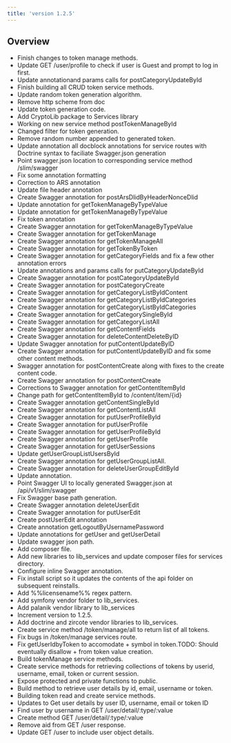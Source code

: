 ```yaml
---
title: 'version 1.2.5'
---
```


## Overview


* Finish changes to token manage methods.
* Update GET /user/profile to check if user is Guest and prompt to log in first.
* Update annotationand params calls for postCategoryUpdateById
* Finish building all CRUD token service methods.
* Update random token generation algorithm.
* Remove http scheme from doc
* Update token generation code.
* Add CryptoLib package to Services library
* Working on new service method postTokenManageById
* Changed filter for token generation.
* Remove random number appended to generated token.
* Update annotation all docblock annotations for service routes with Doctrine syntax to faciliate Swagger.json generation
* Point swagger.json location to corresponding service method /slim/swagger
* Fix some annotation formatting
* Correction to ARS annotation
* Update file header annotation
* Create Swagger annotation for postArsDlidByHeaderNonceDlid
* Update annotation for getTokenManageByTypeValue
* Update annotation for getTokenManageByTypeValue
* Fix token annotation
* Create Swagger annotation for getTokenManageByTypeValue
* Create Swagger annotation for getTokenManage
* Create Swagger annotation for getTokenManageAll
* Create Swagger annotation for getTokenByToken
* Create Swagger annotation for getCategoryFields and fix a few other annotation errors
* Update annotations and params calls for putCategoryUpdateById
* Create Swagger annotation for postCategoryUpdateById
* Create Swagger annotation for postCategoryCreate
* Create Swagger annotation for getCategoryListByIdContent
* Create Swagger annotation for getCategoryListByIdCategories
* Create Swagger annotation for getCategoryListByIdCategories
* Create Swagger annotation for getCategorySingleById
* Create Swagger annotation for getCategoryListAll
* Create Swagger annotation for getContentFields
* Create Swagger annotation for deleteContentDeleteByID
* Update Swagger annotation for putContentUpdateByID
* Create Swagger annotation for putContentUpdateByID and fix some other content methods.
* Swagger annotation for postContentCreate along with fixes to the create content code.
* Create Swagger annotation for postContentCreate
* Corrections to Swagger annotation for getContentItemById
* Change path for getContentItemById to /content/item/{id}
* Create Swagger annotation getContentSingleById
* Create Swagger annotation for getContentListAll
* Create Swagger annotation for putUserProfileById
* Create Swagger annotation for putUserProfile
* Create Swagger annotation for getUserProfileById
* Create Swagger annotation for getUserProfile
* Create Swagger annotation for getUserSessions
* Update getUserGroupListUsersById
* Create Swagger annotation for getUserGroupListAll.
* Create Swagger annotation for deleteUserGroupEditById
* Update annotation.
* Point Swagger UI to locally generated Swagger.json at /api/v1/slim/swagger
* Fix Swagger base path generation.
* Create Swagger annotation deleteUserEdit
* Create Swagger annotation for putUserEdit
* Create postUserEdit annotation
* Create annotation getLogoutByUsernamePassword
* Update annotations for getUser and getUserDetail
* Update swagger json path.
* Add composer file.
* Add new libraries to lib_services and update composer files for services directory.
* Configure inline Swagger annotation.
* Fix install script so it updates the contents of the api folder on subsequent reinstalls.
* Add %%licensename%% regex pattern.
* Add symfony vendor folder to lib_services.
* Add palanik vendor library to lib_services
* Increment version to 1.2.5.
* Add doctrine and zircote vendor libraries to lib_services.
* Create service method /token/manage/all to return list of all tokens.
* Fix bugs in /token/manage services route.
* Fix getUserIdbyToken to accomodate + symbol in token.TODO: Should eventually disallow + from token value creation.
* Build tokenManage service methods.
* Create service methods for retrieving collections of tokens by userid, username, email, token or current session.
* Expose protected and private functions to public.
* Build method to retrieve user details by id, email, username or token.
* Building token read and create service methods.
* Updates to Get user details by user ID, username, email or token ID
* Find user by username in GET /user/detail/:type/:value
* Create method GET /user/detail/:type/:value
* Remove aid from GET /user response.
* Update GET /user to include user object details.